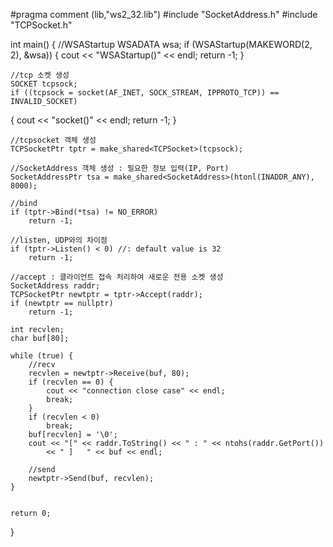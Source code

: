 #pragma comment (lib,"ws2_32.lib")
#include "SocketAddress.h"
#include "TCPSocket.h"


int main()
{
	//WSAStartup
	WSADATA wsa;
	if (WSAStartup(MAKEWORD(2, 2), &wsa)) {
		cout << "WSAStartup()" << endl;
		return -1;
	}

	//tcp 소켓 생성
	SOCKET tcpsock;
	if ((tcpsock = socket(AF_INET, SOCK_STREAM, IPPROTO_TCP)) == INVALID_SOCKET) 
  {
		cout << "socket()" << endl;
		return -1;
	}

	//tcpsocket 객체 생성
	TCPSocketPtr tptr = make_shared<TCPSocket>(tcpsock);

	//SocketAddress 객체 생성 : 필요한 정보 입력(IP, Port)
	SocketAddressPtr tsa = make_shared<SocketAddress>(htonl(INADDR_ANY), 8000);

	//bind
	if (tptr->Bind(*tsa) != NO_ERROR)
		return -1;

	//listen, UDP와의 차이점
	if (tptr->Listen() < 0) //: default value is 32
		return -1;

	//accept : 클라이언트 접속 처리하여 새로운 전용 소켓 생성
	SocketAddress raddr;
	TCPSocketPtr newtptr = tptr->Accept(raddr);
	if (newtptr == nullptr)
		return -1;
	
	int recvlen;
	char buf[80];

	while (true) {
		//recv
		recvlen = newtptr->Receive(buf, 80);
		if (recvlen == 0) {
			cout << "connection close case" << endl;
			break;
		}
		if (recvlen < 0)
			break;
		buf[recvlen] = '\0';
		cout << "[" << raddr.ToString() << " : " << ntohs(raddr.GetPort()) 
			<< " ]   " << buf << endl;

		//send
		newtptr->Send(buf, recvlen);
	}


	return 0;
}

